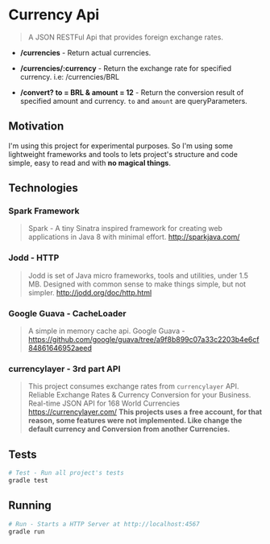 Currency Api
==============

> A JSON RESTFul Api that provides foreign exchange rates.

* **/currencies** - Return actual currencies.

* **/currencies/:currency** - Return the exchange rate for specified currency. i.e: /currencies/BRL

* **/convert? to = BRL & amount = 12** - Return the conversion result of specified amount and currency. ```to``` and ```amount``` are queryParameters.

## Motivation
I'm using this project for experimental purposes. So I'm using some lightweight frameworks and tools to lets project's structure and code simple, easy to read and with **no magical things**.

## Technologies

### Spark Framework
> Spark - A tiny Sinatra inspired framework for creating web applications in Java 8 with minimal effort.
http://sparkjava.com/

### Jodd - HTTP
> Jodd is set of Java micro frameworks, tools and utilities, under 1.5 MB. Designed with common sense to make things simple, but not simpler.
http://jodd.org/doc/http.html

### Google Guava - CacheLoader
> A simple in memory cache api.
Google Guava - https://github.com/google/guava/tree/a9f8b899c07a33c2203b4e6cf84861646952aeed

### currencylayer - 3rd part API
> This project consumes exchange rates from ```currencylayer``` API.
Reliable Exchange Rates & Currency Conversion for your Business. Real-time JSON API for 168 World Currencies https://currencylayer.com/
**This projects uses a free account, for that reason, some features were not implemented. Like change the default currency and Conversion from another Currencies.**


## Tests
```sh
# Test - Run all project's tests
gradle test
```

## Running
```sh
# Run - Starts a HTTP Server at http://localhost:4567
gradle run
```
